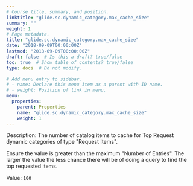 ```yaml
---
# Course title, summary, and position.
linktitle: "glide.sc.dynamic_category.max_cache_size"
summary: ""
weight: 1
# Page metadata.
title: "glide.sc.dynamic_category.max_cache_size"
date: "2018-09-09T00:00:00Z"
lastmod: "2018-09-09T00:00:00Z"
draft: false  # Is this a draft? true/false
toc: true  # Show table of contents? true/false
type: docs  # Do not modify.

# Add menu entry to sidebar.
# - name: Declare this menu item as a parent with ID name.
# - weight: Position of link in menu.
menu:
  properties:
    parent: Properties
    name: "glide.sc.dynamic_category.max_cache_size"
    weight: 1
---
```


Description: The number of catalog items to cache for Top Request dynamic categories of type "Request Items". 

Ensure the value is greater than the maximum "Number of Entries". The larger the value the less chance there will be of doing a query to find the top requested items.


Value: `100`